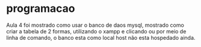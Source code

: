 # programacao

Aula 4 foi mostrado como usar o banco de daos mysql, mostrado como criar a tabela de 2 formas, utilizando o xampp e clicando ou por meio de linha de comando, o banco esta como local host não esta hospedado ainda.
